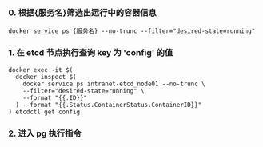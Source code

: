 ### 0. 根据{服务名}筛选出运行中的容器信息

```
docker service ps {服务名} --no-trunc --filter="desired-state=running" 
```

### 1. 在 etcd 节点执行查询 key 为 'config' 的值

```
docker exec -it $(
  docker inspect $(
    docker service ps intranet-etcd_node01 --no-trunc \
    --filter="desired-state=running" \
    --format "{{.ID}}"
  ) --format "{{.Status.ContainerStatus.ContainerID}}"
) etcdctl get config
```

### 2. 进入 pg 执行指令


